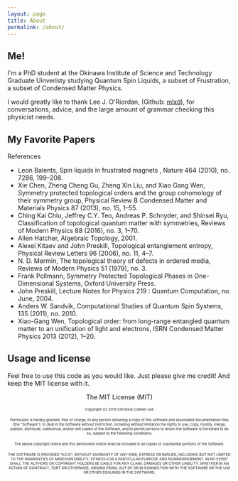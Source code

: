 ```yaml
---
layout: page
title: About
permalink: /about/
---
```



## Me!
I'm a PhD student at the Okinawa Institute of Science and Technology Graduate Uinveristy studying Quantum Spin Liquids,
a subset of Frustration, a subset of Condensed Matter Physics.

I would greatly like to thank Lee J. O'Riordan, (Github: [mlxd](https://github.com/mlxd)), for conversations, advice, and the large amount of grammar checking this physicist needs.

## My Favorite Papers

References
*  Leon Balents, Spin liquids in frustrated magnets , Nature 464 (2010), no. 7286, 199–208.
*  Xie Chen, Zheng Cheng Gu, Zheng Xin Liu, and Xiao Gang Wen, Symmetry protected topological orders and the group cohomology of their symmetry group, Physical Review B Condensed Matter and Materials Physics 87 (2013), no. 15, 1–55.
*  Ching Kai Chiu, Jeffrey C.Y. Teo, Andreas P. Schnyder, and Shinsei Ryu, Classification  of topological  quantum  matter  with  symmetries,  Reviews of Modern Physics 88 (2016),  no. 3, 1–70.
*  Allen Hatcher, Algebraic Topology, 2001.
*  Alexei Kitaev and John Preskill, Topological entanglement entropy, Physical Review Letters 96 (2006), no. 11, 4–7.
*  N. D. Mermin, The topological theory of defects in ordered media, Reviews of Modern Physics 51 (1979), no. 3.
*  Frank Pollmann, Symmetry Protected Topological Phases in One-Dimensional Systems, Oxford University Press.
*  John Preskill, Lecture Notes for Physics 219 :  Quantum Computation, no. June, 2004.
*  Anders W. Sandvik, Computational Studies of Quantum Spin Systems, 135 (2011), no. 2010.
*  Xiao-Gang Wen, Topological  order:  from  long-range  entangled  quantum  matter  to  an  unification of light and electrons, ISRN Condensed Matter Physics 2013 (2012), 1–20.

## Usage and license

Feel free to use this code as you would like. Just please give me credit! And keep the MIT license with it.


<sub><center>
The MIT License (MIT)

<sub><sub><sub>
Copyright (c) 2015 Christina Colleen Lee

<sub><sub><sub>
Permission is hereby granted, free of charge, to any person obtaining a copy
of this software and associated documentation files (the "Software"), to deal
in the Software without restriction, including without limitation the rights
to use, copy, modify, merge, publish, distribute, sublicense, and/or sell
copies of the Software, and to permit persons to whom the Software is
furnished to do so, subject to the following conditions:

<sub><sub><sub>
The above copyright notice and this permission notice shall be included in all
copies or substantial portions of the Software.

<sub><sub><sub>
THE SOFTWARE IS PROVIDED "AS IS", WITHOUT WARRANTY OF ANY KIND, EXPRESS OR
IMPLIED, INCLUDING BUT NOT LIMITED TO THE WARRANTIES OF MERCHANTABILITY,
FITNESS FOR A PARTICULAR PURPOSE AND NONINFRINGEMENT. IN NO EVENT SHALL THE
AUTHORS OR COPYRIGHT HOLDERS BE LIABLE FOR ANY CLAIM, DAMAGES OR OTHER
LIABILITY, WHETHER IN AN ACTION OF CONTRACT, TORT OR OTHERWISE, ARISING FROM,
OUT OF OR IN CONNECTION WITH THE SOFTWARE OR THE USE OR OTHER DEALINGS IN THE
SOFTWARE.
